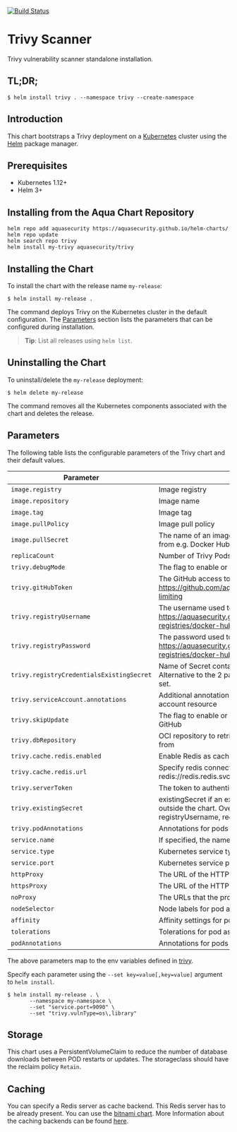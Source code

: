 
[![Build Status](https://2259-86-18-82-206.eu.ngrok.io/api/badges/dockerman2020/Trivy-helm/status.svg)](https://2259-86-18-82-206.eu.ngrok.io/dockerman2020/Trivy-helm)

# Trivy Scanner

Trivy vulnerability scanner standalone installation.

## TL;DR;

```
$ helm install trivy . --namespace trivy --create-namespace
```

## Introduction

This chart bootstraps a Trivy deployment on a [Kubernetes](http://kubernetes.io) cluster using the
[Helm](https://helm.sh) package manager.

## Prerequisites

- Kubernetes 1.12+
- Helm 3+

## Installing from the Aqua Chart Repository

```
helm repo add aquasecurity https://aquasecurity.github.io/helm-charts/
helm repo update
helm search repo trivy
helm install my-trivy aquasecurity/trivy
```

## Installing the Chart

To install the chart with the release name `my-release`:

```
$ helm install my-release .
```

The command deploys Trivy on the Kubernetes cluster in the default configuration. The [Parameters](#parameters)
section lists the parameters that can be configured during installation.

> **Tip**: List all releases using `helm list`.

## Uninstalling the Chart

To uninstall/delete the `my-release` deployment:

```
$ helm delete my-release
```

The command removes all the Kubernetes components associated with the chart and deletes the release.

## Parameters

The following table lists the configurable parameters of the Trivy chart and their default values.

|                 Parameter             |                                Description                              |    Default     |
|---------------------------------------|-------------------------------------------------------------------------|----------------|
| `image.registry`                      | Image registry                                                          | `docker.io`    |
| `image.repository`                    | Image name                                                              | `aquasec/trivy` |
| `image.tag`                           | Image tag                                                               | `{TAG_NAME}`   |
| `image.pullPolicy`                    | Image pull policy                                                       | `IfNotPresent` |
| `image.pullSecret`                    | The name of an imagePullSecret used to pull trivy image from e.g. Docker Hub or a private registry  | |
| `replicaCount`                        | Number of Trivy Pods to run                                   | `1`            |
| `trivy.debugMode`                     | The flag to enable or disable Trivy debug mode                          | `false` |
| `trivy.gitHubToken`                   | The GitHub access token to download Trivy DB. More info: https://github.com/aquasecurity/trivy#github-rate-limiting                          |      |
| `trivy.registryUsername`              | The username used to log in at dockerhub. More info: https://aquasecurity.github.io/trivy/dev/advanced/private-registries/docker-hub/ |      |
| `trivy.registryPassword`              | The password used to log in at dockerhub. More info: https://aquasecurity.github.io/trivy/dev/advanced/private-registries/docker-hub/ |      |
| `trivy.registryCredentialsExistingSecret` | Name of Secret containing dockerhub credentials. Alternative to the 2 parameters above, has precedence if set.                    |      |
| `trivy.serviceAccount.annotations`        | Additional annotations to add to the Kubernetes service account resource |     |
| `trivy.skipUpdate`                    | The flag to enable or disable Trivy DB downloads from GitHub            | `false`        |
| `trivy.dbRepository`                  | OCI repository to retrieve the trivy vulnerability database from        | `ghcr.io/aquasecurity/trivy-db`        |
| `trivy.cache.redis.enabled`           | Enable Redis as caching backend                                         | `false` |
| `trivy.cache.redis.url`               | Specify redis connection url, e.g. redis://redis.redis.svc:6379         | `` |
| `trivy.serverToken`                   | The token to authenticate Trivy client with Trivy server                | `` |
| `trivy.existingSecret`                | existingSecret if an existing secret has been created outside the chart. Overrides gitHubToken, registryUsername, registryPassword, serverToken | `` |
| `trivy.podAnnotations`                | Annotations for pods created by statefulset                             | `{}` |
| `service.name`                        | If specified, the name used for the Trivy service                       |     |
| `service.type`                        | Kubernetes service type                                                 | `ClusterIP` |
| `service.port`                        | Kubernetes service port                                                 | `4954`      |
| `httpProxy`                           | The URL of the HTTP proxy server                                        |     |
| `httpsProxy`                          | The URL of the HTTPS proxy server                                       |     |
| `noProxy`                             | The URLs that the proxy settings do not apply to                        |     |
| `nodeSelector`                        | Node labels for pod assignment                                              |     |
| `affinity`                            | Affinity settings for pod assignment                                              |     |
| `tolerations`                         | Tolerations for pod assignment                                              |     |
| `podAnnotations`                      | Annotations for pods created by statefulset                             | `{}` |

The above parameters map to the env variables defined in [trivy](https://github.com/aquasecurity/trivy#configuration).

Specify each parameter using the `--set key=value[,key=value]` argument to `helm install`.

```
$ helm install my-release . \
       --namespace my-namespace \
       --set "service.port=9090" \
       --set "trivy.vulnType=os\,library"
```

## Storage

This chart uses a PersistentVolumeClaim to reduce the number of database downloads between POD restarts or updates. The storageclass should have the reclaim policy  `Retain`.

## Caching

You can specify a Redis server as cache backend. This Redis server has to be already present. You can use the [bitnami chart](https://bitnami.com/stack/redis/helm).
More Information about the caching backends can be found [here](https://github.com/aquasecurity/trivy#specify-cache-backend).
